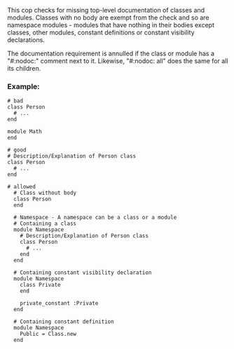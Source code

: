 This cop checks for missing top-level documentation of classes and
modules. Classes with no body are exempt from the check and so are
namespace modules - modules that have nothing in their bodies except
classes, other modules, constant definitions or constant visibility
declarations.

The documentation requirement is annulled if the class or module has
a "#:nodoc:" comment next to it. Likewise, "#:nodoc: all" does the
same for all its children.

### Example:
    # bad
    class Person
      # ...
    end

    module Math
    end

    # good
    # Description/Explanation of Person class
    class Person
      # ...
    end

    # allowed
      # Class without body
      class Person
      end

      # Namespace - A namespace can be a class or a module
      # Containing a class
      module Namespace
        # Description/Explanation of Person class
        class Person
          # ...
        end
      end

      # Containing constant visibility declaration
      module Namespace
        class Private
        end

        private_constant :Private
      end

      # Containing constant definition
      module Namespace
        Public = Class.new
      end

